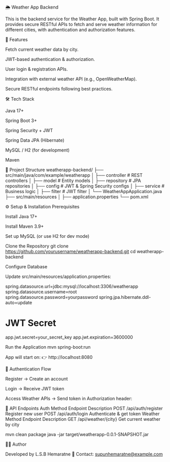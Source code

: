 🌦️ Weather App Backend

This is the backend service for the Weather App, built with Spring Boot.
It provides secure RESTful APIs to fetch and serve weather information for different cities, with authentication and authorization features.

🚀 Features

Fetch current weather data by city.

JWT-based authentication & authorization.

User login & registration APIs.

Integration with external weather API (e.g., OpenWeatherMap).

Secure RESTful endpoints following best practices.

🛠️ Tech Stack

Java 17+

Spring Boot 3+

Spring Security + JWT

Spring Data JPA (Hibernate)

MySQL / H2 (for development)

Maven

📂 Project Structure
weatherapp-backend/
 ├── src/main/java/com/example/weatherapp
 │    ├── controller    # REST controllers
 │    ├── model         # Entity models
 │    ├── repository    # JPA repositories
 │    ├── config        # JWT & Spring Security configs
 │    ├── service       # Business logic
 │    ├── filter        # JWT filter
 │    └── WeatherAppApplication.java
 ├── src/main/resources
 │    ├── application.properties
 └── pom.xml

⚙️ Setup & Installation
Prerequisites

Install Java 17+

Install Maven 3.9+

Set up MySQL (or use H2 for dev mode)

Clone the Repository
git clone https://github.com/yourusername/weatherapp-backend.git
cd weatherapp-backend

Configure Database

Update src/main/resources/application.properties:

spring.datasource.url=jdbc:mysql://localhost:3306/weatherapp
spring.datasource.username=root
spring.datasource.password=yourpassword
spring.jpa.hibernate.ddl-auto=update

# JWT Secret
app.jwt.secret=your_secret_key
app.jwt.expiration=3600000

Run the Application
mvn spring-boot:run


App will start on:
👉 http://localhost:8080

🔐 Authentication Flow

Register → Create an account

Login → Receive JWT token

Access Weather APIs → Send token in Authorization header:

📡 API Endpoints
Auth
Method	Endpoint	Description
POST	/api/auth/register	Register new user
POST	/api/auth/login	Authenticate & get token
Weather
Method	Endpoint	Description
GET	/api/weather/{city}	Get current weather by city


mvn clean package
java -jar target/weatherapp-0.0.1-SNAPSHOT.jar

👨‍💻 Author

Developed by L.S.B Hemaratne
📧 Contact: supunhemaratne@example.com
